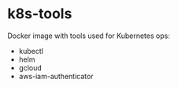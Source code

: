 # k8s-tools

Docker image with tools used for Kubernetes ops:

* kubectl
* helm
* gcloud
* aws-iam-authenticator